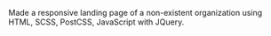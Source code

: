 Made a responsive landing page of a non-existent organization using HTML,
SCSS, PostCSS, JavaScript with JQuery.